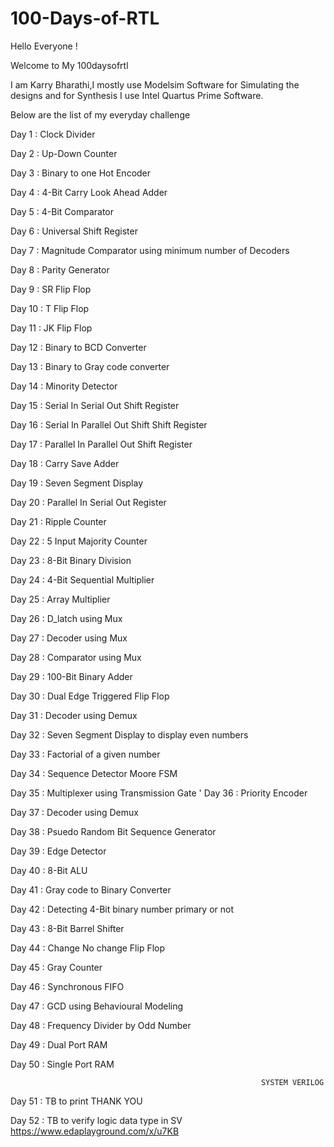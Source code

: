 # 100-Days-of-RTL
Hello Everyone !

Welcome to My 100daysofrtl

I am Karry Bharathi,I mostly use Modelsim Software for Simulating the designs and for Synthesis I use Intel Quartus Prime Software.

Below are the list of my everyday challenge

Day 1 : Clock Divider

Day 2 : Up-Down Counter

Day 3 : Binary to one Hot Encoder

Day 4 : 4-Bit Carry Look Ahead Adder

Day 5 : 4-Bit Comparator

Day 6 : Universal Shift Register

Day 7 : Magnitude Comparator using minimum number of Decoders

Day 8 : Parity Generator

Day 9 : SR Flip Flop

Day 10 : T Flip Flop

Day 11 : JK Flip Flop

Day 12 : Binary to BCD Converter

Day 13 : Binary to Gray code converter

Day 14 : Minority Detector

Day 15 : Serial In Serial Out Shift Register

Day 16 : Serial In Parallel Out Shift Shift Register

Day 17 : Parallel In Parallel Out Shift Register

Day 18 : Carry Save Adder

Day 19 : Seven Segment Display

Day 20 : Parallel In Serial Out Register

Day 21 : Ripple Counter

Day 22 : 5 Input Majority Counter

Day 23 : 8-Bit Binary Division

Day 24 : 4-Bit Sequential Multiplier

Day 25 : Array Multiplier

Day 26 : D_latch using Mux

Day 27 : Decoder using Mux

Day 28 : Comparator using Mux

Day 29 : 100-Bit Binary Adder

Day 30 : Dual Edge Triggered Flip Flop

Day 31 : Decoder using Demux

Day 32 : Seven Segment Display to display even numbers

Day 33 : Factorial of a given number

Day 34 : Sequence Detector Moore FSM

Day 35 : Multiplexer using Transmission Gate 
'
Day 36 : Priority Encoder

Day 37 : Decoder using Demux

Day 38 : Psuedo Random Bit Sequence Generator 

Day 39 : Edge Detector

Day 40 : 8-Bit ALU

Day 41 : Gray code to Binary Converter

Day 42 : Detecting 4-Bit binary number primary or not

Day 43 : 8-Bit Barrel Shifter

Day 44 : Change No change Flip Flop

Day 45 : Gray Counter

Day 46 : Synchronous FIFO

Day 47 : GCD using Behavioural Modeling

Day 48 : Frequency Divider by Odd Number

Day 49 : Dual Port RAM

Day 50 : Single Port RAM

 
                                                            SYSTEM VERILOG 

Day 51 : TB to print THANK YOU

Day 52 : TB to verify logic data type in SV https://www.edaplayground.com/x/u7KB


                                                               







